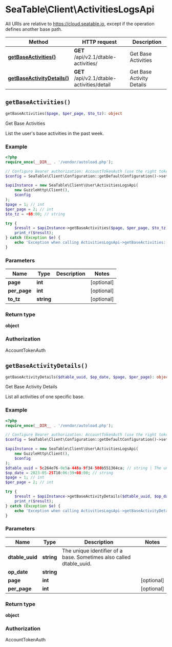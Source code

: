 # SeaTable\Client\ActivitiesLogsApi

All URIs are relative to https://cloud.seatable.io, except if the operation defines another base path.

| Method | HTTP request | Description |
| ------------- | ------------- | ------------- |
| [**getBaseActivities()**](ActivitiesLogsApi.md#getBaseActivities) | **GET** /api/v2.1/dtable-activities/ | Get Base Activities |
| [**getBaseActivityDetails()**](ActivitiesLogsApi.md#getBaseActivityDetails) | **GET** /api/v2.1/dtable-activities/detail | Get Base Activity Details |


## `getBaseActivities()`

```php
getBaseActivities($page, $per_page, $to_tz): object
```

Get Base Activities

List the user's base activities in the past week.

### Example

```php
<?php
require_once(__DIR__ . '/vendor/autoload.php');

// Configure Bearer authorization: AccountTokenAuth (use the right token for your request)
$config = SeaTable\Client\Configuration::getDefaultConfiguration()->setAccessToken('YOUR_TOKEN');

$apiInstance = new SeaTable\Client\User\ActivitiesLogsApi(
    new GuzzleHttp\Client(),
    $config
);
$page = 1; // int
$per_page = 2; // int
$to_tz = +08:00; // string

try {
    $result = $apiInstance->getBaseActivities($page, $per_page, $to_tz);
    print_r($result);
} catch (Exception $e) {
    echo 'Exception when calling ActivitiesLogsApi->getBaseActivities: ', $e->getMessage(), PHP_EOL;
}
```

### Parameters

| Name | Type | Description  | Notes |
| ------------- | ------------- | ------------- | ------------- |
| **page** | **int**|  | [optional] |
| **per_page** | **int**|  | [optional] |
| **to_tz** | **string**|  | [optional] |

### Return type

**object**

### Authorization

AccountTokenAuth




## `getBaseActivityDetails()`

```php
getBaseActivityDetails($dtable_uuid, $op_date, $page, $per_page): object
```

Get Base Activity Details

List all activities of one specific base.

### Example

```php
<?php
require_once(__DIR__ . '/vendor/autoload.php');

// Configure Bearer authorization: AccountTokenAuth (use the right token for your request)
$config = SeaTable\Client\Configuration::getDefaultConfiguration()->setAccessToken('YOUR_TOKEN');

$apiInstance = new SeaTable\Client\User\ActivitiesLogsApi(
    new GuzzleHttp\Client(),
    $config
);
$dtable_uuid = 5c264e76-0e5a-448a-9f34-580b551364ca; // string | The unique identifier of a base. Sometimes also called dtable_uuid.
$op_date = 2023-05-25T10:06:39+08:00; // string
$page = 1; // int
$per_page = 2; // int

try {
    $result = $apiInstance->getBaseActivityDetails($dtable_uuid, $op_date, $page, $per_page);
    print_r($result);
} catch (Exception $e) {
    echo 'Exception when calling ActivitiesLogsApi->getBaseActivityDetails: ', $e->getMessage(), PHP_EOL;
}
```

### Parameters

| Name | Type | Description  | Notes |
| ------------- | ------------- | ------------- | ------------- |
| **dtable_uuid** | **string**| The unique identifier of a base. Sometimes also called dtable_uuid. | |
| **op_date** | **string**|  | |
| **page** | **int**|  | [optional] |
| **per_page** | **int**|  | [optional] |

### Return type

**object**

### Authorization

AccountTokenAuth



